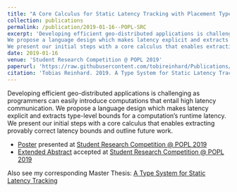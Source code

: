 ```yaml
---
title: "A Core Calculus for Static Latency Tracking with Placement Types"
collection: publications
permalink: /publication/2019-01-16--POPL-SRC
excerpt: 'Developing efficient geo-distributed applications is challenging as programmers can easily introduce computations that entail high latency communication.
We propose a language design which makes latency explicit and extracts type-level bounds for a computation’s runtime latency.
We present our initial steps with a core calculus that enables extracting provably correct latency bounds and outline future work.'
date: 2019-01-16
venue: 'Student Research Competition @ POPL 2019'
paperurl: 'https://raw.githubusercontent.com/tobireinhard/Publications/master/SRC_papers/POPL19-SRC--CoreCalculusStaticLatencyTracking.pdf'
citation: 'Tobias Reinhard. 2019. A Type System for Static Latency Tracking. Student Research Competition @ POPL'
---
```


Developing efficient geo-distributed applications is challenging as programmers can easily introduce computations that entail high latency communication.
We propose a language design which makes latency explicit and extracts type-level bounds for a computation’s runtime latency.
We present our initial steps with a core calculus that enables extracting provably correct latency bounds and outline future work.

- [Poster](https://raw.githubusercontent.com/tobireinhard/Publications/master/posters/POPL19-SRC-Poster.pdf) presented at
  [Student Research Competition @ POPL 2019](https://popl19.sigplan.org/track/POPL-2019-Student-Research-Competition?track=POPL%20Student%20Research%20Competition#Accepted-Posters-)
- [Extended Abstract](https://raw.githubusercontent.com/tobireinhard/Publications/master/SRC_papers/POPL19-SRC--CoreCalculusStaticLatencyTracking.pdf)
  accepted at
  [Student Research Competition @ POPL 2019](https://popl19.sigplan.org/track/POPL-2019-Student-Research-Competition?track=POPL%20Student%20Research%20Competition#Accepted-Posters-)


Also see my corresponding Master Thesis: [A Type System for Static Latency Tracking](https://reito.eu/publication/2018-12-20--MasterThesis)
